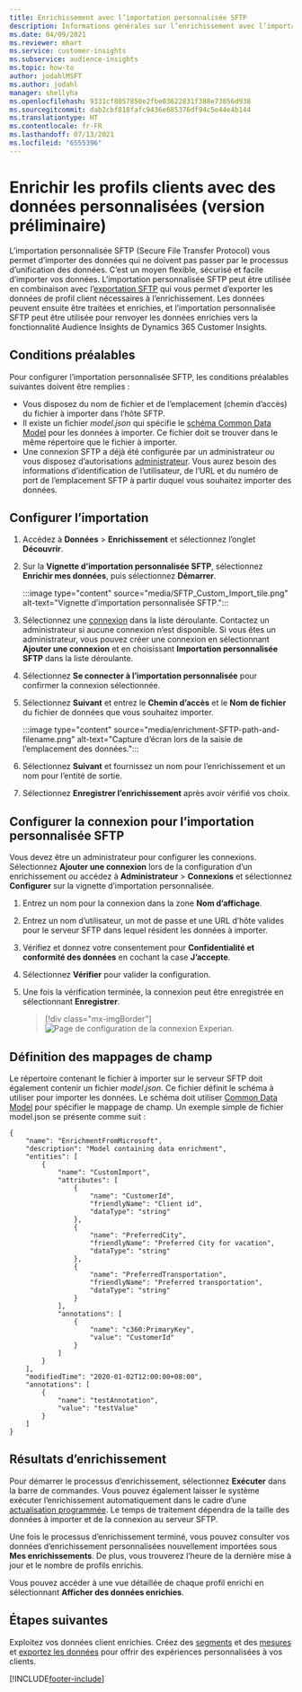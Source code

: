 ```yaml
---
title: Enrichissement avec l’importation personnalisée SFTP
description: Informations générales sur l’enrichissement avec l’importation personnalisée SFTP.
ms.date: 04/09/2021
ms.reviewer: mhart
ms.service: customer-insights
ms.subservice: audience-insights
ms.topic: how-to
author: jodahlMSFT
ms.author: jodahl
manager: shellyha
ms.openlocfilehash: 9331cf8057850e2fbe03622831f388e73056d938
ms.sourcegitcommit: dab2cbf818fafc9436e685376df94c5e44e4b144
ms.translationtype: HT
ms.contentlocale: fr-FR
ms.lasthandoff: 07/13/2021
ms.locfileid: "6555396"
---
```

# <a name="enrich-customer-profiles-with-custom-data-preview"></a>Enrichir les profils clients avec des données personnalisées (version préliminaire)

L’importation personnalisée SFTP (Secure File Transfer Protocol) vous permet d’importer des données qui ne doivent pas passer par le processus d’unification des données. C’est un moyen flexible, sécurisé et facile d’importer vos données. L’importation personnalisée SFTP peut être utilisée en combinaison avec l’[exportation SFTP](export-sftp.md) qui vous permet d’exporter les données de profil client nécessaires à l’enrichissement. Les données peuvent ensuite être traitées et enrichies, et l’importation personnalisée SFTP peut être utilisée pour renvoyer les données enrichies vers la fonctionnalité Audience Insights de Dynamics 365 Customer Insights.

## <a name="prerequisites"></a>Conditions préalables

Pour configurer l’importation personnalisée SFTP, les conditions préalables suivantes doivent être remplies :

- Vous disposez du nom de fichier et de l’emplacement (chemin d’accès) du fichier à importer dans l’hôte SFTP.
- Il existe un fichier *model.json* qui spécifie le [schéma Common Data Model](/common-data-model/) pour les données à importer. Ce fichier doit se trouver dans le même répertoire que le fichier à importer.
- Une connexion SFTP a déjà été configurée par un administrateur *ou* vous disposez d’autorisations [administrateur](permissions.md#administrator). Vous aurez besoin des informations d’identification de l’utilisateur, de l’URL et du numéro de port de l’emplacement SFTP à partir duquel vous souhaitez importer des données.


## <a name="configure-the-import"></a>Configurer l’importation

1. Accédez à **Données** > **Enrichissement** et sélectionnez l’onglet **Découvrir**.

1. Sur la **Vignette d’importation personnalisée SFTP**, sélectionnez **Enrichir mes données**, puis sélectionnez **Démarrer**.

   :::image type="content" source="media/SFTP_Custom_Import_tile.png" alt-text="Vignette d’importation personnalisée SFTP.":::

1. Sélectionnez une [connexion](connections.md) dans la liste déroulante. Contactez un administrateur si aucune connexion n’est disponible. Si vous êtes un administrateur, vous pouvez créer une connexion en sélectionnant **Ajouter une connexion** et en choisissant **Importation personnalisée SFTP** dans la liste déroulante.

1. Sélectionnez **Se connecter à l’importation personnalisée** pour confirmer la connexion sélectionnée.

1.  Sélectionnez **Suivant** et entrez le **Chemin d’accès** et le **Nom de fichier** du fichier de données que vous souhaitez importer.

    :::image type="content" source="media/enrichment-SFTP-path-and-filename.png" alt-text="Capture d’écran lors de la saisie de l’emplacement des données.":::

1. Sélectionnez **Suivant** et fournissez un nom pour l’enrichissement et un nom pour l’entité de sortie. 

1. Sélectionnez **Enregistrer l’enrichissement** après avoir vérifié vos choix.

## <a name="configure-the-connection-for-sftp-custom-import"></a>Configurer la connexion pour l’importation personnalisée SFTP 

Vous devez être un administrateur pour configurer les connexions. Sélectionnez **Ajouter une connexion** lors de la configuration d’un enrichissement *ou* accédez à **Administrateur** > **Connexions** et sélectionnez **Configurer** sur la vignette d’importation personnalisée.

1. Entrez un nom pour la connexion dans la zone **Nom d’affichage**.

1. Entrez un nom d’utilisateur, un mot de passe et une URL d’hôte valides pour le serveur SFTP dans lequel résident les données à importer.

1. Vérifiez et donnez votre consentement pour **Confidentialité et conformité des données** en cochant la case **J’accepte**.

1. Sélectionnez **Vérifier** pour valider la configuration.

1. Une fois la vérification terminée, la connexion peut être enregistrée en sélectionnant **Enregistrer**.

   > [!div class="mx-imgBorder"]
   > ![Page de configuration de la connexion Experian.](media/enrichment-SFTP-connection.png "Page de configuration de la connexion Experian")


## <a name="defining-field-mappings"></a>Définition des mappages de champ 

Le répertoire contenant le fichier à importer sur le serveur SFTP doit également contenir un fichier *model.json*. Ce fichier définit le schéma à utiliser pour importer les données. Le schéma doit utiliser [Common Data Model](/common-data-model/) pour spécifier le mappage de champ. Un exemple simple de fichier model.json se présente comme suit :

```
{
    "name": "EnrichmentFromMicrosoft",
    "description": "Model containing data enrichment",
    "entities": [
        {
            "name": "CustomImport",
            "attributes": [
                {
                    "name": "CustomerId",
                    "friendlyName": "Client id",
                    "dataType": "string"
                },
                {
                    "name": "PreferredCity",
                    "friendlyName": "Preferred City for vacation",
                    "dataType": "string"
                },
                {
                    "name": "PreferredTransportation",
                    "friendlyName": "Preferred transportation",
                    "dataType": "string"
                }
            ],
            "annotations": [
                {
                    "name": "c360:PrimaryKey",
                    "value": "CustomerId"
                }
            ]
        }
    ],
    "modifiedTime": "2020-01-02T12:00:00+08:00",
    "annotations": [
        {
            "name": "testAnnotation",
            "value": "testValue"
        }
    ]
}
```

## <a name="enrichment-results"></a>Résultats d’enrichissement

Pour démarrer le processus d’enrichissement, sélectionnez **Exécuter** dans la barre de commandes. Vous pouvez également laisser le système exécuter l’enrichissement automatiquement dans le cadre d’une [actualisation programmée](system.md#schedule-tab). Le temps de traitement dépendra de la taille des données à importer et de la connexion au serveur SFTP.

Une fois le processus d’enrichissement terminé, vous pouvez consulter vos données d’enrichissement personnalisées nouvellement importées sous **Mes enrichissements**. De plus, vous trouverez l’heure de la dernière mise à jour et le nombre de profils enrichis.

Vous pouvez accéder à une vue détaillée de chaque profil enrichi en sélectionnant **Afficher des données enrichies**.

## <a name="next-steps"></a>Étapes suivantes

Exploitez vos données client enrichies. Créez des [segments](segments.md) et des [mesures](measures.md) et [exportez les données](export-destinations.md) pour offrir des expériences personnalisées à vos clients.

[!INCLUDE[footer-include](../includes/footer-banner.md)]
